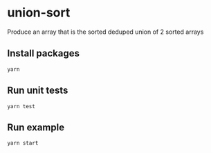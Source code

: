 # union-sort
Produce an array that is the sorted deduped union of 2 sorted arrays

## Install packages
```
yarn
```

## Run unit tests
```
yarn test
```

## Run example
```
yarn start
```